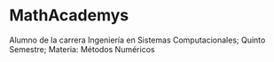 # MathAcademys
Alumno de la carrera Ingeniería en Sistemas Computacionales; Quinto Semestre; Materia: Métodos Numéricos 
